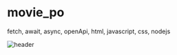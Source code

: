 # movie_po
fetch, await, async, openApi, html, javascript, css, nodejs

![header](https://user-images.githubusercontent.com/102526230/215328049-9ea9dd8b-f17c-4a07-b444-8752d7b854cc.png)


